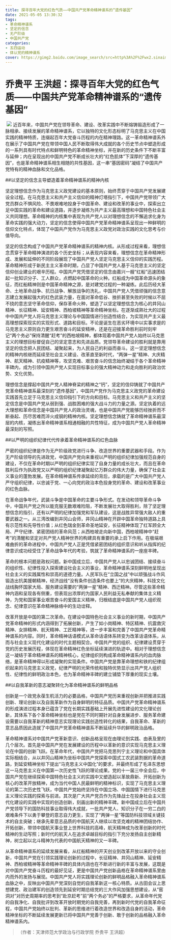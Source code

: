 ```yaml
---
title: 探寻百年大党的红色气质——中国共产党革命精神谱系的“遗传基因”
date: 2021-05-05 13:30:32
tags:
- 革命精神谱系
- 坚定的信念
- 无产阶级
- 中国共产党
categories:
- 五四运动
- 体认党的精神谱系
cover: https://gimg2.baidu.com/image_search/src=http%3A%2F%2Fwx2.sinaimg.cn%2Flarge%2F006iYp6lly1gqdhz47jwbj30i90a9k4a.jpg&refer=http%3A%2F%2Fwx2.sinaimg.cn&app=2002&size=f9999,10000&q=a80&n=0&g=0n&fmt=jpeg?sec=1623251035&t=67bac54ac0f05383edff2ba492ff829b
---
```


# 乔贵平 王洪超：探寻百年大党的红色气质——中国共产党革命精神谱系的“遗传基因”

​		![](探寻百年大党的红色气质——中国共产党革命精神谱系的“遗传基因”.jpg)
		近百年来，中国共产党在领导革命、建设、改革实践中不断熔铸锻造形成了一脉相承、接续发展的革命精神谱系，它以独特的文化形态标明了马克思主义在中国实践的精神特质，连缀起百年大党奋斗历程的内在精神理路。这一革命精神谱系外在展示了中国共产党在带领中国人民不断取得伟大成就的各个历史节点中塑造形成的一系列具有时代特点和鲜明特色的革命精神坐标，并在新的历史条件下不断丰富与延伸；内在呈现出的中国共产党不断成长壮大的“红色肌体”下深厚的“遗传基因”，也是革命精神谱系相生相随的共性基因，这一串“基因密码”凝结了中国共产党特有的精神血脉和文化品格。

##以坚定的信念主导塑造着革命精神谱系的精神内核

坚定理想信念作为马克思主义政党建设的基本原则，始终贯穿于中国共产党发展建设全过程。在马克思主义和共产主义信仰的精神灯塔指引下，中国共产党带领广大党员群众不惧风险、不畏艰难地投身于中国革命、建设和改革的事业中，探索出立足中国实践的革命和建设道路，并逐步凝练为共产主义最高理想和中国特色社会主义共同理想。革命精神的内核集中表现为共产党人以对理想信念的不懈追求化身为革命实践的强大动力，坚定的信念使得中国共产党革命精神谱系呈现出一种鲜明的信仰文化特点，体现了中国共产党作为马克思主义政党对政治实践的文化思考与价值导向。

坚定的信念构成了中国共产党革命精神谱系的精神内核。从形成过程来看，理想信念贯穿于革命精神演进的各个历史坐标；从表现内容来看，理想信念在革命精神形成、发展和延伸的不同阶段展现了中国共产党人坚定马克思主义信仰的实践历程。革命精神形成于新民主主义革命时期，凸显了中国共产党人基于马克思主义的坚定信仰创业建业的艰辛历程。中国共产党凭借坚定的信念由嘉兴一艘“红船”迅速团结起一批知识分子、工人群众，点燃起中国革命的火种。红船成为中国革命源头的象征，而红船精神则是中国革命精神之源，是对建党过程的一种凝练。此后历经大革命、土地革命战争、抗日战争、解放战争的洗礼，中国共产党人凭借顽强的信念意志建立发展起强大的红色武装力量，在面对革命低谷、挫折甚至失败的时候以不屈不挠的意志坚守革命信仰，保存革命火种，塑造了以坚定理想信念为核心的井冈山精神、长征精神、延安精神、西柏坡精神等革命精神坐标。在逐渐成熟壮大的过程中中国共产党人将马克思主义理论与中国国情进行创造性结合，为实现共产主义最高理想探索现实的实现形式、道路和目标。不论是诞生在恶劣环境中以实事求是的马克思主义原则自力更生艰苦奋斗的延安精神，还是在迎接革命胜利前时刻牢记“两个务必”保持清醒“赶考”的西柏坡精神，都体现着中国共产党人始终以马克思主义的理想目标督促自己的坚定意志和先进品质。党领导革命建设的胜利就是靠用坚定的信念把人民团结、凝聚起来，为人民自己的利益而奋斗。这一坚定理想信念的精神内核继而延续至社会主义建设、改革直至新时代，“两弹一星”精神、大庆精神、航天精神、抗疫精神等，攻坚克难、艰苦奋斗的信念始终凝结于各个革命精神丰碑内，成为引领中国共产党人实现目标事业的强大精神动力和走向胜利的政治优势、文化优势。

理想信念是撑起中国共产党人精神脊梁的精神之“钙”，坚定的信仰铸就了中国共产党革命精神谱系最深刻的“遗传基因”，中国共产党作为马克思主义政党的革命建设实践首先立足于马克思主义信仰指引下的方向和目标。马克思主义和共产主义的坚定信念是中国共产党从弱到强、战胜困难的强大战斗力的力量之源。坚定执着的远大理想和革命信念是中国共产党人的政治灵魂，也是中国共产党能够历经挫折而不断奋起、历尽苦难而淬火成钢的精神内核。坚定理想信念铸就了革命精神谱系最深层的内核，凝练出革命精神谱系相通相融的共性特征，成为中国共产党人革命精神最深刻的写照。

##以严明的组织纪律代代传承着革命精神谱系的红色血脉

严密的组织纪律是作为无产阶级政党进行斗争、改造世界的重要武器和手段。作为无产阶级领导的先进政党，中国共产党向来重视以严明的组织纪律加强规范自身的建设，不仅在革命时期以严明的组织纪律实现了自身力量的成长壮大，而且在革命胜利后作为执政党又以严明的组织纪律凝聚起亿万群众的伟大力量，确保了社会主义事业的蓬勃发展。在革命精神谱系传承延续的背后，承载的是广大中国共产党人严守组织纪律，以忠诚于党、一心向党的政治本色投身党的革命、建设和改革事业的红色血脉。

在革命战争年代，武装斗争是中国革命的主要斗争形式。在发动和领导革命斗争中，中国共产党之所以能克服无数艰难险阻，不断发展壮大取得胜利，除了坚定理想信念的指引，还有以严明的纪律加强党和军队建设，这是战胜异常强大敌人的重要武器之一。从三湾改编到井冈山会师，井冈山精神在开辟中国革命独特道路上具有示范性和先导性价值；从红色瑞金到革命圣地延安，长征精神体现了红军顾全大局、严守纪律、紧密团结的革命风范；从西柏坡走向新中国，西柏坡精神中“赶考”的清醒和坚定对共产党人精神世界的构建具有重要的承上启下作用。在极端艰难曲折的革命进程中，中国共产党人正是凭借紧密团结的组织意识和听从指挥的纪律意识成功经受住了革命战争年代的考验，筑就了革命精神谱系的一座座丰碑。

革命的根本问题是政权问题。新中国成立后，中国共产党人以忠诚团结、接续奋斗的组织性、纪律性投入探索建设社会主义的事业，革命精神谱系深刻鲜明地呈现出社会主义的实践属性和崇高的道德力量。人民军队在“立国之战”中以顽强战斗作风锻造出抗美援朝精神，经济战线“没有条件创造条件也要上”的大庆精神，科技文化战线胸怀国家大局、服务建设需要的“两弹一星”精神、西迁精神。尽管这些革命精神内涵和呈现各有侧重，但表现出浓厚的为国家人民利益无私奉献的集体主义精神，为党和国家事业艰苦奋斗的爱国主义精神，归根结底是中国共产党人组织观念、纪律意识在革命精神脉络中的生动诠释。

改革开放是中国的第二次革命。在建设中国特色社会主义事业的新时期，中国共产党革命精神的形式内涵得到了拓展创新，产生了如小岗精神、特区精神、抗震救灾精神、女排精神、航天精神、工匠精神等，进一步丰富和完善了中国共产党革命精神谱系的内容。同时，革命精神话语模式从革命话语体系转变为改革话语体系，从而与社会主义现代化建设的时代主题相契合。中国共产党的组织、纪律建设贯穿于党的历史发展历程，体现在革命精神红色坐标延续演进的轨迹中。相对于理想信念这一凝结于革命精神谱系的精神核心，纪律组织则构成革命精神谱系内的血肉脉络，是革命精神得以形成凝聚的实现条件。中国共产党是靠革命理想和铁的纪律组织起来的马克思主义政党，纪律严明的光荣传统和独特优势显示出共产党人组织性、纪律性的鲜明政治本色，也为革命精神丰碑的建立铺垫下厚重的现实土壤。

##以自我革新的意志凝聚转化为革命精神谱系的鲜明品格

创新是一个政党永葆生机活力的必要品格，中国共产党历来重视创新并把推进实践创新、理论创新以及自我革新作为自身鲜明的特征品质。中国共产党革命精神谱系的形成演进过程本身已蕴含了党在长期实践基础上开展先进性建设的文化理论创新，其体系下各个革命精神坐标也是党在不同时期针对自身发展进步、服务革命建设需要以自我革新的精神意志实现理论实践创造性转化的结果，自我革命、革新的意志品质因此造就了中国共产党革命精神谱系不断延续升华的鲜明政治品格。

革命精神谱系对中国共产党革新意识、创新品格呈现在由理论到实践、由表及里的几个层次。首先是中国共产党在发展建设的历程中以革新的意识实现马克思主义理论在中国的创新飞跃。在革命年代，中国共产党把马克思列宁主义理论和中国具体实际相结合，从以井冈山精神为坐标中国共产党探索中国式工农武装割据的革命道路，到延安精神坐标下提出“马克思主义中国化”的要求，并最终形成了毛泽东思想这一马克思主义在中国第一次历史性飞跃的理论成果。党的十一届三中全会后，中国共产党在继续探索中国特色社会主义的实践中又塑造起以革故鼎新、开拓创新为核心的改革开放精神，成为当代中国人民最鲜明的精神标识，实现了马克思主义理论的第二次历史性飞跃，中国共产党始终坚持在中国立场、中国国情下进行马克思主义理论实践的探索与前进。其次是广大共产党员作为先锋战士在投身社会主义现代化建设的实践中实现的创造创新，刻画出新的精神丰碑。新中国成立后在中国共产党领导下的国防科技事业取得伟大成就，一批共产党人、知识分子在一穷二白的艰难条件下以勇于攀登的意志自力更生，实现了“两弹一星”等国防科技领域关键技术的自主突破；继承先辈意志品质的中国航天人继续以攻坚克难的精神团结协作、开拓创新，带领中国航天事业登上世界科技的高峰，航天精神成为改革创新的时代精神的生动写照；新时代的航天人在追求卓越目标的指引下充分发扬自主创新精神，树立起以北斗精神为代表的中国航天精神的又一丰碑。

从革命精神谱系的延续发展来看，从红船精神的开天创业到改革开放以来的守业创新，中国共产党在引领实践理论创新的过程中，长征精神、井冈山精神、延安精神、西柏坡精神等革命精神丰碑的具体内涵也在不断进行新的丰富与发展，这既是对中国共产党奋斗历程的最好见证，更是中国共产党创新品格在革命精神谱系里由内而外的发扬与展现。中国共产党人将实践理论创新的鲜明品格融入革命精神谱系血脉之中，反映出中国共产党深刻自觉的自我革新这一核心特质。从古田会议上思想建党、政治建军的创造领先到延安时期总结党的三大作风加强思想建设，从“窑洞对”对历史周期率的思考到“赴京赶考”前“两个务必”的严格要求，从革命年代党的自我净化、自我批评到改革开放时期党的自我完善，再到新时代党的自我革命征程，中国共产党始终以批判、革新的思维进行着改造世界和改造自身的活动，革命精神坐标的不断延续发展更新已将中国共产党善于创新、敢于创新的品格融入革命精神谱系内。

> （作者：天津师范大学政治与行政学院 乔贵平 王洪超）